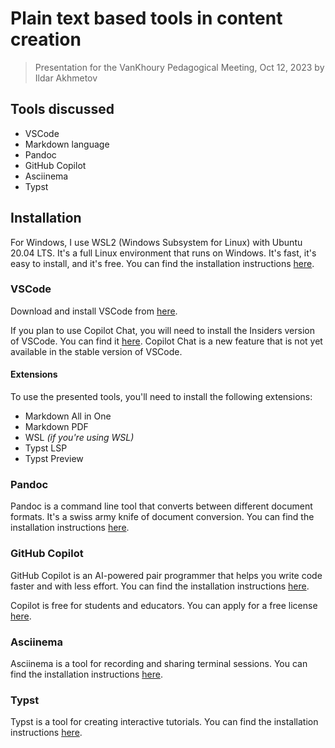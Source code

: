 # Plain text based tools in content creation

> Presentation for the VanKhoury Pedagogical Meeting, Oct 12, 2023
> by Ildar Akhmetov

## Tools discussed

- VSCode
- Markdown language
- Pandoc
- GitHub Copilot
- Asciinema
- Typst

## Installation

For Windows, I use WSL2 (Windows Subsystem for Linux) with Ubuntu 20.04 LTS. It's a full Linux environment that runs on Windows. It's fast, it's easy to install, and it's free. You can find the installation instructions [here](https://docs.microsoft.com/en-us/windows/wsl/install-win10).

### VSCode

Download and install VSCode from [here](https://code.visualstudio.com/).

If you plan to use Copilot Chat, you will need to install the Insiders version of VSCode. You can find it [here](https://code.visualstudio.com/insiders/). Copilot Chat is a new feature that is not yet available in the stable version of VSCode.

#### Extensions

To use the presented tools, you'll need to install the following extensions:

- Markdown All in One
- Markdown PDF
- WSL *(if you're using WSL)*
- Typst LSP
- Typst Preview

### Pandoc

Pandoc is a command line tool that converts between different document formats. It's a swiss army knife of document conversion. You can find the installation instructions [here](https://pandoc.org/installing.html).

### GitHub Copilot

GitHub Copilot is an AI-powered pair programmer that helps you write code faster and with less effort. You can find the installation instructions [here](https://copilot.github.com/).

Copilot is free for students and educators. You can apply for a free license [here](https://education.github.com/).

### Asciinema

Asciinema is a tool for recording and sharing terminal sessions. You can find the installation instructions [here](https://asciinema.org/docs/installation).


### Typst

Typst is a tool for creating interactive tutorials. You can find the installation instructions [here](https://typst.com/docs/installation).